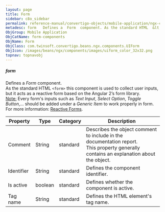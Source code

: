 ```yaml
---
layout: page
title: Form
sidebar: c8o_sidebar
permalink: reference-manual/convertigo-objects/mobile-application/ngx-components/form-components/form/
metadesc: form   Defines a  Form  component. As the standard HTML  &lt;form&gt;  this component is used to collect user inputs, but it acts as a reactive form b
ObjGroup: Mobile Application
ObjCatName: form-components
ObjName: Form
ObjClass: com.twinsoft.convertigo.beans.ngx.components.UIForm
ObjIcon: /images/beans/ngx/components/images/uiform_color_32x32.png
topnav: topnavobj
---
```

##### form 

Defines a <i>Form</i> component.<br/>As the standard HTML <code>&lt;form&gt;</code> this component is used to collect user inputs, but it acts as a reactive form based on the Angular 2’s form library.<br/><span class="orangetwinsoft"><u>Note:</u></span> Every form's inputs such as <i>Text Input</i>, <i>Select Option</i>, <i>Toggle Button</i>,... should be added under a <i>Generic Item</i> to work properly in form.<br/>For more information: <a href='https://angular.io/guide/reactive-forms' target='_blank'>Reactive Forms</a>.

Property | Type | Category | Description
--- | --- | --- | ---
Comment | String | standard | Describes the object comment to include in the documentation report.<br/>This property generally contains an explanation about the object.
Identifier | String | standard | Defines the component identifier.<br/>
Is active | boolean | standard | Defines whether the component is active.<br/>
Tag name | String | standard | Defines the HTML element's tag name.<br/>
